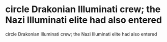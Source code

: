 # circle Drakonian Illuminati crew; the Nazi Illuminati elite had also entered

circle Drakonian Illuminati crew; the Nazi Illuminati elite had also entered